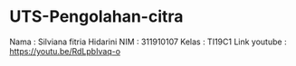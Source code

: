 # UTS-Pengolahan-citra
Nama : Silviana fitria Hidarini
NIM : 311910107
Kelas : TI19C1
Link youtube : https://youtu.be/RdLpbIvaq-o
